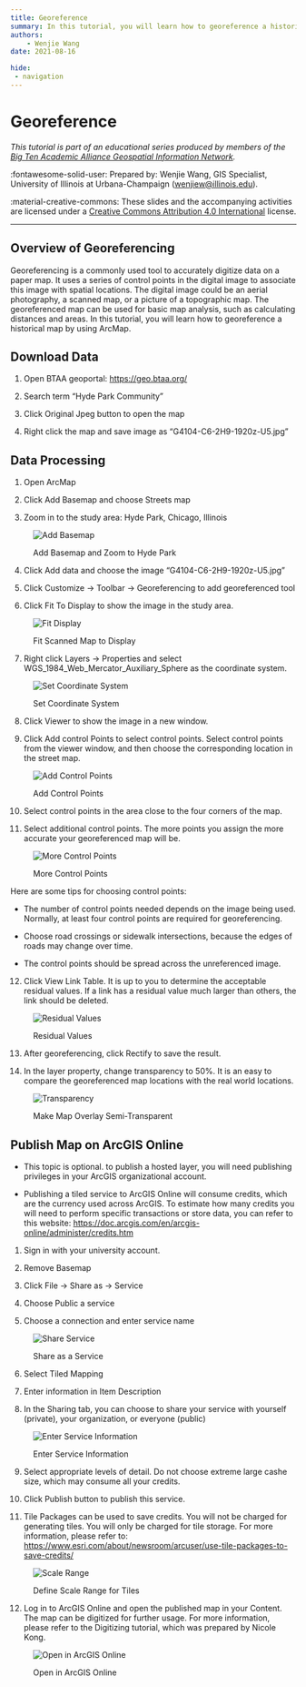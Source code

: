 ```yaml
---
title: Georeference
summary: In this tutorial, you will learn how to georeference a historical map by using ArcMap. 
authors:
    - Wenjie Wang
date: 2021-08-16

hide:
 - navigation
---
```


# Georeference

*This tutorial is part of an educational series produced by members of the [Big Ten Academic Alliance Geospatial Information Network](https://geo.btaa.org).*

:fontawesome-solid-user: Prepared by: Wenjie Wang, GIS Specialist, University of Illinois at Urbana-Champaign (wenjiew@illinois.edu). 

:material-creative-commons: These slides and the accompanying activities are licensed under a [Creative Commons Attribution 4.0 International](https://creativecommons.org/licenses/by/4.0/) license.

------------------------------


## Overview of Georeferencing

Georeferencing is a commonly used tool to accurately digitize data on a paper map. It uses a series of control points in the digital image to associate this image with spatial locations. The digital image could be an aerial photography, a scanned map, or a picture of a topographic map. The georeferenced map can be used for basic map analysis, such as calculating distances and areas. In this tutorial, you will learn how to georeference a historical map by using ArcMap. 

## Download Data

1. Open BTAA geoportal: https://geo.btaa.org/

2. Search term “Hyde Park Community”

3. Click Original Jpeg button to open the map

4. Right click the map and save image as “G4104-C6-2H9-1920z-U5.jpg”

## Data Processing

1. Open ArcMap

2. Click Add Basemap and choose Streets map

3. Zoom in to the study area: Hyde Park, Chicago, Illinois

<figure markdown>

![Add Basemap](images/basemap.png)<figcaption>Add Basemap and Zoom to Hyde Park</figcaption>

</figure>

4. Click Add data and choose the image “G4104-C6-2H9-1920z-U5.jpg”

5. Click Customize -> Toolbar -> Georeferencing to add georeferenced tool

6. Click Fit To Display to show the image in the study area.

<figure markdown>

![Fit Display](images/fit-display.PNG)<figcaption>Fit Scanned Map to Display</figcaption>

</figure>

7. Right click Layers -> Properties and select WGS_1984_Web_Mercator_Auxiliary_Sphere as the coordinate system. 

<figure markdown>

![Set Coordinate System](images/set-coord-sys.PNG)<figcaption>Set Coordinate System</figcaption>

</figure>

8. Click Viewer to show the image in a new window.

9. Click Add control Points to select control points. Select control points from the viewer window, and then choose the corresponding location in the street map.

<figure markdown>

![Add Control Points](images/control-points.PNG)<figcaption>Add Control Points</figcaption>

</figure>

10. Select control points in the area close to the four corners of the map.

11. Select additional control points. The more points you assign the more accurate your georeferenced map will be.

<figure markdown>

![More Control Points](images/point-diagram.PNG)<figcaption>More Control Points</figcaption>

</figure>

Here are some tips for choosing control points:

- The number of control points needed depends on the image being used. Normally, at least four control points are required for georeferencing.

- Choose road crossings or sidewalk intersections, because the edges of roads may change over time.

- The control points should be spread across the unreferenced image.

12. Click View Link Table. It is up to you to determine the acceptable residual values. If a link has a residual value much larger than others, the link should be deleted. 

<figure markdown>

![Residual Values](images/residual-values.PNG)<figcaption>Residual Values</figcaption>

</figure>

13. After georeferencing, click Rectify to save the result.

14. In the layer property, change transparency to 50%. It is an easy to compare the georeferenced map locations with the real world locations.

<figure markdown>

![Transparency](images/transparency.PNG)<figcaption>Make Map Overlay Semi-Transparent</figcaption>

</figure>

## Publish Map on ArcGIS Online

- This topic is optional. to publish a hosted layer, you will need publishing privileges in your ArcGIS organizational account.

- Publishing a tiled service to ArcGIS Online will consume credits, which are the currency used   across ArcGIS. To estimate how many credits you will need to perform specific transactions or store data, you can refer to this website: https://doc.arcgis.com/en/arcgis-online/administer/credits.htm

1. Sign in with your university account.

2. Remove Basemap

3. Click File -> Share as -> Service

4. Choose Public a service

5. Choose a connection and enter service name

<figure markdown>

![Share Service](images/share-service.PNG)
<figcaption>Share as a Service</figcaption>

</figure>

6. Select Tiled Mapping

7. Enter information in Item Description

8. In the Sharing tab, you can choose to share your service with yourself (private), your organization, or everyone (public) 

<figure markdown>

![Enter Service Information](images/service-info.PNG)<figcaption>Enter Service Information</figcaption>

</figure>

9. Select appropriate levels of detail. Do not choose extreme large cashe size, which may consume all your credits. 

10. Click Publish button to publish this service.

11. Tile Packages can be used to save credits. You will not be charged for generating tiles. You will only be charged for tile storage. For more information, please refer to:  https://www.esri.com/about/newsroom/arcuser/use-tile-packages-to-save-credits/

<figure markdown>

![Scale Range](images/tile-scales.PNG)<figcaption>Define Scale Range for Tiles</figcaption>

</figure>

12. Log in to ArcGIS Online and open the published map in your Content. The map can be digitized for further usage. For more information, please refer to the Digitizing tutorial, which was prepared by Nicole Kong.

<figure markdown>

![Open in ArcGIS Online](images/open-arcgis-online.PNG)<figcaption>Open in ArcGIS Online</figcaption>

</figure>